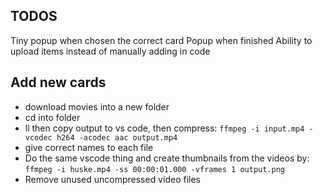 ## TODOS
Tiny popup when chosen the correct card
Popup when finished
Ability to upload items instead of manually adding in code


## Add new cards
- download movies into a new folder
- cd into folder
- ll then copy output to vs code, then compress: `ffmpeg -i input.mp4 -vcodec h264 -acodec aac output.mp4`
- give correct names to each file
- Do the same vscode thing and create thumbnails from the videos by: `ffmpeg -i huske.mp4 -ss 00:00:01.000 -vframes 1 output.png`
- Remove unused uncompressed video files

